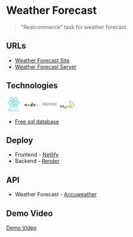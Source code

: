 # Weather Forecast

> "Realcommerce" task for weather forecast.

## URLs

- [Weather Forecast Site](https://realcommerce-task.netlify.app/)
- [Weather Forecast Server](https://oziv-oz-ziv-15-01-2023-fullstack.onrender.com/)

## Technologies

<div>
  <img src="https://raw.githubusercontent.com/OziV/icons/32dff777b67f7cee0546acc6928c1237a180c17a/icons/react/react-original-wordmark.svg" title="React" alt="React" width="40" height="40"/>&nbsp;
  <img src="https://raw.githubusercontent.com/OziV/icons/32dff777b67f7cee0546acc6928c1237a180c17a/icons/nodejs/nodejs-original-wordmark.svg" title="NodeJS" alt="NodeJS" width="40" height="40"/>&nbsp;
  <img src="https://github.com/devicons/devicon/blob/master/icons/express/express-original-wordmark.svg" title="express" alt="express" width="40" height="40"/>&nbsp;
  <img src="https://github.com/devicons/devicon/blob/master/icons/mysql/mysql-original-wordmark.svg" title="mysql" alt="mysql" width="40" height="40"/>&nbsp; 
  
  - [Free sql database](https://www.freesqldatabase.com/)
  </div>

## Deploy

- Frontend - [Netlify](https://www.netlify.com/)
- Backend - [Render](https://render.com/)

## API

- Weather Forecast - [Accuweather](https://developer.accuweather.com/)

## Demo Video

[Demo Video](https://user-images.githubusercontent.com/89987476/212958525-ef9198e7-a1ec-4c11-ac98-552cc8ef2250.webm)
